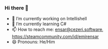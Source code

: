 ### Hi there 👋
- 🔭 I’m currently working on Intellishell
- 🌱 I’m currently learning C#
- 📫 How to reach me: ensar@cezeri.software, https://steamcommunity.com/id/emirensar
- 😄 Pronouns: He/Him

